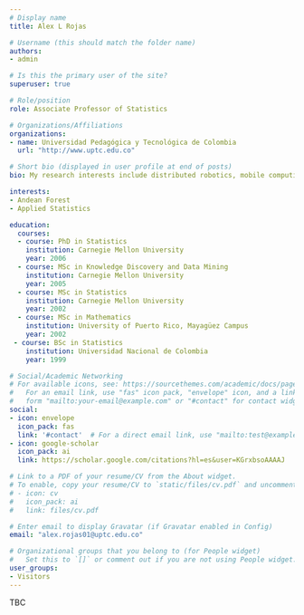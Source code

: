 ```yaml
---
# Display name
title: Alex L Rojas

# Username (this should match the folder name)
authors:
- admin

# Is this the primary user of the site?
superuser: true

# Role/position
role: Associate Professor of Statistics

# Organizations/Affiliations
organizations:
- name: Universidad Pedagógica y Tecnológica de Colombia
  url: "http://www.uptc.edu.co"

# Short bio (displayed in user profile at end of posts)
bio: My research interests include distributed robotics, mobile computing and programmable matter.

interests:
- Andean Forest
- Applied Statistics

education:
  courses:
  - course: PhD in Statistics
    institution: Carnegie Mellon University
    year: 2006
  - course: MSc in Knowledge Discovery and Data Mining
    institution: Carnegie Mellon University
    year: 2005
  - course: MSc in Statistics
    institution: Carnegie Mellon University
    year: 2002
  - course: MSc in Mathematics
    institution: University of Puerto Rico, Mayagüez Campus
    year: 2002
 - course: BSc in Statistics
    institution: Universidad Nacional de Colombia
    year: 1999

# Social/Academic Networking
# For available icons, see: https://sourcethemes.com/academic/docs/page-builder/#icons
#   For an email link, use "fas" icon pack, "envelope" icon, and a link in the
#   form "mailto:your-email@example.com" or "#contact" for contact widget.
social:
- icon: envelope
  icon_pack: fas
  link: '#contact'  # For a direct email link, use "mailto:test@example.org".
- icon: google-scholar
  icon_pack: ai
  link: https://scholar.google.com/citations?hl=es&user=KGrxbsoAAAAJ

# Link to a PDF of your resume/CV from the About widget.
# To enable, copy your resume/CV to `static/files/cv.pdf` and uncomment the lines below.
# - icon: cv
#   icon_pack: ai
#   link: files/cv.pdf

# Enter email to display Gravatar (if Gravatar enabled in Config)
email: "alex.rojas01@uptc.edu.co"

# Organizational groups that you belong to (for People widget)
#   Set this to `[]` or comment out if you are not using People widget.
user_groups:
- Visitors
---
```


TBC
